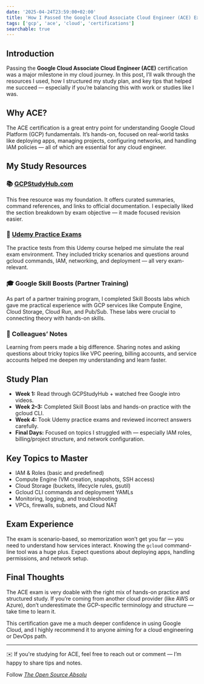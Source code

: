 ```yaml
---
date: '2025-04-24T23:59:00+02:00'
title: 'How I Passed the Google Cloud Associate Cloud Engineer (ACE) Exam'
tags: ['gcp', 'ace', 'cloud', 'certifications']
searchable: true
---
```


## Introduction

Passing the **Google Cloud Associate Cloud Engineer (ACE)** certification was a major milestone in my cloud journey. In this post, I’ll walk through the resources I used, how I structured my study plan, and key tips that helped me succeed — especially if you’re balancing this with work or studies like I was.

## Why ACE?

The ACE certification is a great entry point for understanding Google Cloud Platform (GCP) fundamentals. It’s hands-on, focused on real-world tasks like deploying apps, managing projects, configuring networks, and handling IAM policies — all of which are essential for any cloud engineer.

## My Study Resources

### 📚 [GCPStudyHub.com](https://www.gcpstudyhub.com/)  

This free resource was my foundation. It offers curated summaries, command references, and links to official documentation. I especially liked the section breakdown by exam objective — it made focused revision easier.

### 🧪 [Udemy Practice Exams](https://www.udemy.com/course/latest-gcp-ace-google-associate-cloud-engineer-practice-exams-tests/learn/quiz/5686348#overview)  

The practice tests from this Udemy course helped me simulate the real exam environment. They included tricky scenarios and questions around gcloud commands, IAM, networking, and deployment — all very exam-relevant.

### 🎓 Google Skill Boosts (Partner Training)  

As part of a partner training program, I completed Skill Boosts labs which gave me practical experience with GCP services like Compute Engine, Cloud Storage, Cloud Run, and Pub/Sub. These labs were crucial to connecting theory with hands-on skills.

### 📝 Colleagues’ Notes  

Learning from peers made a big difference. Sharing notes and asking questions about tricky topics like VPC peering, billing accounts, and service accounts helped me deepen my understanding and learn faster.

## Study Plan

- **Week 1:** Read through GCPStudyHub + watched free Google intro videos.
- **Week 2–3:** Completed Skill Boost labs and hands-on practice with the gcloud CLI.
- **Week 4:** Took Udemy practice exams and reviewed incorrect answers carefully.
- **Final Days:** Focused on topics I struggled with — especially IAM roles, billing/project structure, and network configuration.

## Key Topics to Master

- IAM & Roles (basic and predefined)
- Compute Engine (VM creation, snapshots, SSH access)
- Cloud Storage (buckets, lifecycle rules, gsutil)
- Gcloud CLI commands and deployment YAMLs
- Monitoring, logging, and troubleshooting
- VPCs, firewalls, subnets, and Cloud NAT

## Exam Experience

The exam is scenario-based, so memorization won’t get you far — you need to understand how services interact. Knowing the `gcloud` command-line tool was a huge plus. Expect questions about deploying apps, handling permissions, and network setup.

## Final Thoughts

The ACE exam is very doable with the right mix of hands-on practice and structured study. If you’re coming from another cloud provider (like AWS or Azure), don’t underestimate the GCP-specific terminology and structure — take time to learn it.

This certification gave me a much deeper confidence in using Google Cloud, and I highly recommend it to anyone aiming for a cloud engineering or DevOps path.

---
✉️ If you're studying for ACE, feel free to reach out or comment — I’m happy to share tips and notes.

Follow [*The Open Source Absolu*]()
